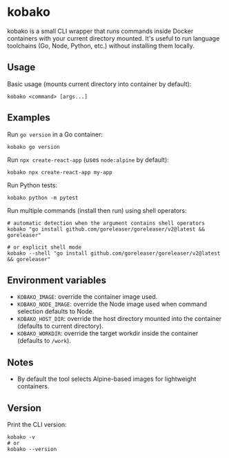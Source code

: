 kobako
======

kobako is a small CLI wrapper that runs commands inside Docker containers with your current directory mounted. It's useful to run language toolchains (Go, Node, Python, etc.) without installing them locally.

Usage
-----

Basic usage (mounts current directory into container by default):

```shell
kobako <command> [args...]
```

Examples
--------

Run `go version` in a Go container:

```shell
kobako go version
```

Run `npx create-react-app` (uses `node:alpine` by default):

```shell
kobako npx create-react-app my-app
```

Run Python tests:

```shell
kobako python -m pytest
```

Run multiple commands (install then run) using shell operators:

```shell
# automatic detection when the argument contains shell operators
kobako "go install github.com/goreleaser/goreleaser/v2@latest && goreleaser"

# or explicit shell mode
kobako --shell "go install github.com/goreleaser/goreleaser/v2@latest && goreleaser"
```

Environment variables
---------------------

- `KOBAKO_IMAGE`: override the container image used.
- `KOBAKO_NODE_IMAGE`: override the Node image used when command selection defaults to Node.
- `KOBAKO_HOST_DIR`: override the host directory mounted into the container (defaults to current directory).
- `KOBAKO_WORKDIR`: override the target workdir inside the container (defaults to `/work`).

Notes
-----

- By default the tool selects Alpine-based images for lightweight containers.

Version
-------

Print the CLI version:

```shell
kobako -v
# or
kobako --version
```
